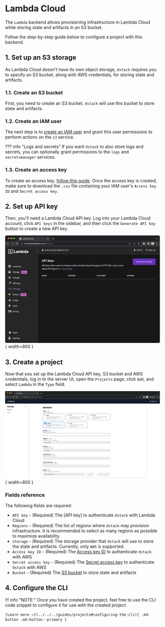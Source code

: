 # Lambda Cloud

The `Lambda` backend allows provisioning infrastructure in Lambda Cloud while storing state and 
artifacts in an S3 bucket.

Follow the step-by-step guide below to configure a project with this backend.

## 1. Set up an S3 storage

As Lambda Cloud doesn't have its own object storage, `dstack` requires you to specify an S3 bucket, 
along with AWS credentials, for storing state and artifacts.

### 1.1. Create an S3 bucket

First, you need to create an S3 bucket. `dstack` will use this bucket to store state and artifacts.

### 1.2. Create an IAM user

The next step is to [create an IAM user](https://docs.aws.amazon.com/IAM/latest/UserGuide/id_users_create.html) and grant this user permissions to perform actions on the `s3` service.

??? info "Logs and secrets"
    If you want `dstack` to also store logs and secrets, you can optionally grant permissions 
    to the `logs` and `secretsmanager` services.

### 1.3. Create an access key

To create an access key,
[follow this guide](https://docs.aws.amazon.com/cli/latest/userguide/cli-authentication-user.html#cli-authentication-user-get). Once the access key is created, make sure to download the `.csv` file containing your IAM user's
`Access key ID` and `Secret access key`.

## 2. Set up API key

Then, you'll need a Lambda Cloud API key. Log into your Lambda Cloud account, click `API keys` in the sidebar, and then
click the `Generate API key` button to create a new API key.

![](../../../assets/images/dstack-lambda-api-key.png){ width=800 }

## 3. Create a project

Now that you set up the Lambda Cloud API key, S3 bucket and AWS credentials, 
log in to the server UI, open the `Projects` page, click `Add`, and select `Lambda` in
the `Type` field.

![](../../../assets/images/dstack-hub-create-lambda-project.png){ width=800 }

### Fields reference

The following fields are required:

- `API key` - (Required) The [API key] to authenticate `dstack` with Lambda Cloud
- `Regions` - (Required) The list of regions where `dstack` may provision infrastructure. It is recommended
to select as many regions as possible to maximize availability.
- `Storage` - (Required) The storage provider that `dstack` will use to store the state and artifacts. Currently, only `AWS` is supported.
- `Access key ID` - (Required) The [Access key ID](#13-create-an-access-key) to authenticate `dstack` with AWS
- `Secret access key` - (Required) The [Secret access key](#13-create-an-access-key) to authenticate `dstack` with AWS
- `Bucket` - (Required) The [S3 bucket](#11-create-an-s3-bucket) to store state and artifacts

## 4. Configure the CLI

!!! info "NOTE:"
    Once you have created the project, feel free to use the CLI code snippet to configure it for use with the created project.

    [Learn more →](../../../guides/projects#configuring-the-cli){ .md-button .md-button--primary }

[//]: # (TODO: Mention on how to manage EC2 quotas)